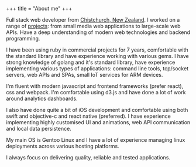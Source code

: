 +++
title = "About me"
+++

Full stack web developer from [Chistchurch, New Zealand](https://www.openstreetmap.org/relation/2730349). I worked on a range of [projects](/projects/): from small media web applications to large-scale web APIs. Have a deep understanding of modern web technologies and backend programming. 

I have been using ruby in commercial projects for 7 years, comfortable with the standard library and have experience working with various gems. I have strong knowledge of golang and it's standard library, have experience implementing various types of applications: command line tools, tcp/socket servers, web APIs and SPAs, small IoT services for ARM devices.

I'm fluent with modern javascript and frontend frameworks (prefer react), css and webpack. I'm comfortable using d3.js and have done a lot of work around analytics dashboards. 

I also have done quite a bit of iOS development and comfortable using both swift and objective-c and react native (preferred). I have experience implementing highly customised UI and animations, web API communication and local data persistence. 

My main OS is Gentoo Linux and I have a lot of experience managing linux deployments across various hosting platforms.

I always focus on delivering quality, reliable and tested applications.
